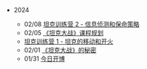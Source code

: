 - 2024

  - 02/08 [坦克训练营 2 - 信息侦测和保命策略](/2024/0208/)
  - 02/05 [《坦克大战》课程规划](/2024/0205-1/)
  - [坦克训练营 1 - 坦克的移动和开火](/2024/0205-2/)
  - 02/01 [《坦克大战》的秘密](/2024/0201/)
  - 01/31 [今日开博](/2024/0131/)
